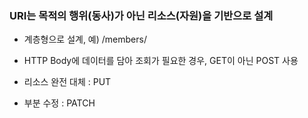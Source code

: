 ### URI는 목적의 행위(동사)가 아닌 리소스(자원)을 기반으로 설계
- 계층형으로 설계, 예) /members/


- HTTP Body에 데이터를 담아 조회가 필요한 경우, GET이 아닌 POST 사용


- 리소스 완전 대체 : PUT

- 부분 수정 : PATCH